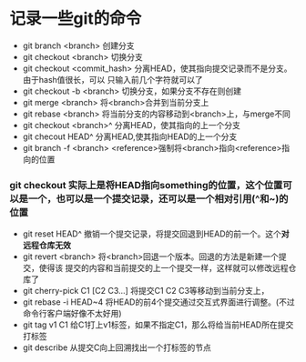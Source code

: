 # 记录一些git的命令

- git branch <branch\>				创建分支
- git checkout <branch\>			切换分支
- git checkout <commit_hash\>		分离HEAD，使其指向提交记录而不是分支。由于hash值很长，可以									只输入前几个字符就可以了
- git checkout -b <branch\>			切换分支，如果分支不存在则创建
- git merge <branch\>				将<branch\>合并到当前分支上
- git rebase <branch\>				将当前分支的内容移动到<branch\>上，与merge不同
- git checkout <branch\>^			分离HEAD，使其指向<branch>的上一个分支
- git checout HEAD^					分离HEAD,使其指向HEAD的上一个分支
- git branch -f <branch\> <reference\>强制将<branch\>指向<reference\>指向的位置

### git checkout <something> 实际上是将HEAD指向something的位置，这个位置可以是一个<branch>，也可以是一个提交记录，还可以是一个相对引用(^和~)的位置
- git reset HEAD^					撤销一个提交记录，将提交回退到HEAD的前一个。这个**对远程仓库无效**
- git revert <branch\>				将<branch\>回退一个版本。回退的方法是新建一个提交，使得该								提交的内容和当前提交的上一个提交一样，这样就可以修改远程仓库了
- git cherry-pick C1 [C2 C3...]		将提交C1 C2 C3等移动到当前分支上，
- git rebase -i HEAD~4				将HEAD的前4个提交通过交互式界面进行调整。(不过命令行客户端好像不太好用)
- git tag v1 C1						给C1打上v1标签，如果不指定C1，那么将给当前HEAD所在提交打标签
- git describe <C>					从提交C向上回溯找出一个打标签的节点
